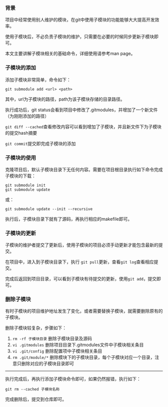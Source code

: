 ### 背景

项目中经常使用别人维护的模块，在git中使用子模块的功能能够大大提高开发效率。

使用子模块后，不必负责子模块的维护，只需要在必要的时候同步更新子模块即可。

本文主要讲解子模块相关的基础命令，详细使用请参考man page。

### 子模块的添加

添加子模块非常简单，命令如下：

`git submodule add <url> <path>`

其中，url为子模块的路径，path为该子模块存储的目录路径。

执行成功后，git status会看到项目中修改了.gitmodules，并增加了一个新文件（为刚刚添加的路径）

`git diff --cached`查看修改内容可以看到增加了子模块，并且新文件下为子模块的提交hash摘要

`git commit`提交即完成子模块的添加

### 子模块的使用

克隆项目后，默认子模块目录下无任何内容。需要在项目根目录执行如下命令完成子模块的下载：

    git submodule init
    git submodule update
    

或：

    git submodule update --init --recursive
    

执行后，子模块目录下就有了源码，再执行相应的makefile即可。

### 子模块的更新

子模块的维护者提交了更新后，使用子模块的项目必须手动更新才能包含最新的提交。

在项目中，进入到子模块目录下，执行 `git pull`更新，查看`git log`查看相应提交。

完成后返回到项目目录，可以看到子模块有待提交的更新，使用`git add`，提交即可。

### 删除子模块

有时子模块的项目维护地址发生了变化，或者需要替换子模块，就需要删除原有的子模块。

删除子模块较复杂，步骤如下：

1.  `rm -rf 子模块目录` 删除子模块目录及源码
2.  `vi .gitmodules` 删除项目目录下.gitmodules文件中子模块相关条目
3.  `vi .git/config` 删除配置项中子模块相关条目
4.  `rm .git/module/*` 删除模块下的子模块目录，每个子模块对应一个目录，注意只删除对应的子模块目录即可

* * *

执行完成后，再执行添加子模块命令即可，如果仍然报错，执行如下：

`git rm --cached 子模块名称`

完成删除后，提交到仓库即可。